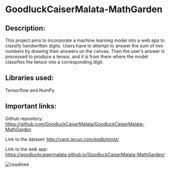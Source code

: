 # GoodluckCaiserMalata-MathGarden


## Description: 
This project aims to incorporate a machine learning model into a web app to classify handwritten digits. Users have to attempt to answer the sum of two numbers by drawing their answers on the canvas. Then the user’s answer is processed to produce a tensor, and it is from there where the model classifies the tensor into a corresponding digit.  


## Libraries used: 

Tensorflow and NumPy. 

## Important links:

Github repository:
https://github.com/GoodluckCaiserMalata/GoodluckCaiserMalata-MathGarden

Link to the dataset:
http://yann.lecun.com/exdb/mnist/

Link to the web app: 
https://goodluckcaisermalata.github.io/GoodluckCaiserMalata-MathGarden/

![readmee](https://user-images.githubusercontent.com/55315360/125579345-35a452e7-2ad5-4aa7-b32e-74b9ba40b933.png)




